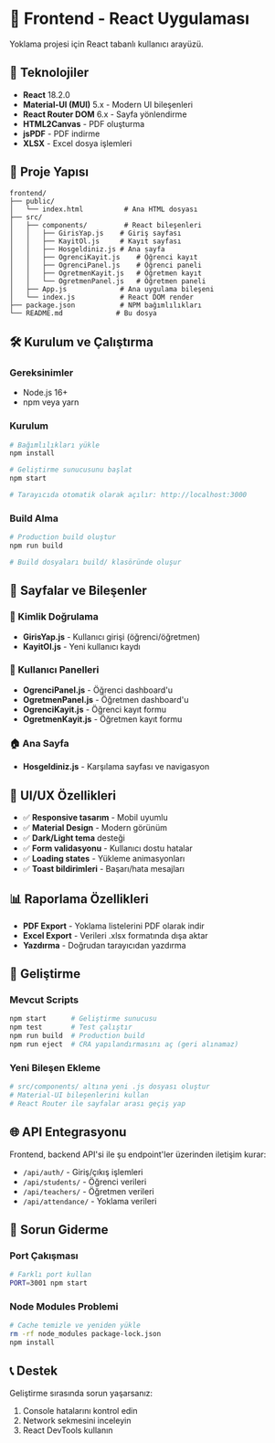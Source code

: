 # 🎨 Frontend - React Uygulaması

Yoklama projesi için React tabanlı kullanıcı arayüzü.

## 🚀 Teknolojiler

- **React** 18.2.0
- **Material-UI (MUI)** 5.x - Modern UI bileşenleri
- **React Router DOM** 6.x - Sayfa yönlendirme
- **HTML2Canvas** - PDF oluşturma
- **jsPDF** - PDF indirme
- **XLSX** - Excel dosya işlemleri

## 📁 Proje Yapısı

```
frontend/
├── public/
│   └── index.html          # Ana HTML dosyası
├── src/
│   ├── components/         # React bileşenleri
│   │   ├── GirisYap.js    # Giriş sayfası
│   │   ├── KayitOl.js     # Kayıt sayfası
│   │   ├── Hosgeldiniz.js # Ana sayfa
│   │   ├── OgrenciKayit.js    # Öğrenci kayıt
│   │   ├── OgrenciPanel.js    # Öğrenci paneli
│   │   ├── OgretmenKayit.js   # Öğretmen kayıt
│   │   └── OgretmenPanel.js   # Öğretmen paneli
│   ├── App.js             # Ana uygulama bileşeni
│   └── index.js           # React DOM render
├── package.json           # NPM bağımlılıkları
└── README.md             # Bu dosya
```

## 🛠️ Kurulum ve Çalıştırma

### Gereksinimler
- Node.js 16+ 
- npm veya yarn

### Kurulum
```bash
# Bağımlılıkları yükle
npm install

# Geliştirme sunucusunu başlat
npm start

# Tarayıcıda otomatik olarak açılır: http://localhost:3000
```

### Build Alma
```bash
# Production build oluştur
npm run build

# Build dosyaları build/ klasöründe oluşur
```

## 📱 Sayfalar ve Bileşenler

### 🔐 Kimlik Doğrulama
- **GirisYap.js** - Kullanıcı girişi (öğrenci/öğretmen)
- **KayitOl.js** - Yeni kullanıcı kaydı

### 👥 Kullanıcı Panelleri
- **OgrenciPanel.js** - Öğrenci dashboard'u
- **OgretmenPanel.js** - Öğretmen dashboard'u
- **OgrenciKayit.js** - Öğrenci kayıt formu
- **OgretmenKayit.js** - Öğretmen kayıt formu

### 🏠 Ana Sayfa
- **Hosgeldiniz.js** - Karşılama sayfası ve navigasyon

## 🎨 UI/UX Özellikleri

- ✅ **Responsive tasarım** - Mobil uyumlu
- ✅ **Material Design** - Modern görünüm
- ✅ **Dark/Light tema** desteği
- ✅ **Form validasyonu** - Kullanıcı dostu hatalar
- ✅ **Loading states** - Yükleme animasyonları
- ✅ **Toast bildirimleri** - Başarı/hata mesajları

## 📊 Raporlama Özellikleri

- **PDF Export** - Yoklama listelerini PDF olarak indir
- **Excel Export** - Verileri .xlsx formatında dışa aktar
- **Yazdırma** - Doğrudan tarayıcıdan yazdırma

## 🔧 Geliştirme

### Mevcut Scripts
```bash
npm start      # Geliştirme sunucusu
npm test       # Test çalıştır
npm run build  # Production build
npm run eject  # CRA yapılandırmasını aç (geri alınamaz)
```

### Yeni Bileşen Ekleme
```bash
# src/components/ altına yeni .js dosyası oluştur
# Material-UI bileşenlerini kullan
# React Router ile sayfalar arası geçiş yap
```

## 🌐 API Entegrasyonu

Frontend, backend API'si ile şu endpoint'ler üzerinden iletişim kurar:
- `/api/auth/` - Giriş/çıkış işlemleri
- `/api/students/` - Öğrenci verileri
- `/api/teachers/` - Öğretmen verileri
- `/api/attendance/` - Yoklama verileri

## 🐛 Sorun Giderme

### Port Çakışması
```bash
# Farklı port kullan
PORT=3001 npm start
```

### Node Modules Problemi
```bash
# Cache temizle ve yeniden yükle
rm -rf node_modules package-lock.json
npm install
```

## 📞 Destek

Geliştirme sırasında sorun yaşarsanız:
1. Console hatalarını kontrol edin
2. Network sekmesini inceleyin
3. React DevTools kullanın

